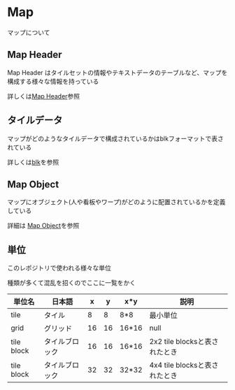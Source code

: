 # Map

マップについて

## Map Header

Map Header はタイルセットの情報やテキストデータのテーブルなど、マップを構成する様々な情報を持っている

詳しくは[Map Header](./map_header.md)参照

## タイルデータ

マップがどのようなタイルデータで構成されているかはblkフォーマットで表されている

詳しくは[blk](./blk.md)を参照

## Map Object

マップにオブジェクト(人や看板やワープ)がどのように配置されているかを定義している

詳細は [Map Object](./map_object.md)を参照

## 単位

このレポジトリで使われる様々な単位

種類が多くて混乱を招くのでここに一覧をかく

 単位名  |  日本語  |  x  |  y  |  x*y  | 説明 
---- | ---- | ---- | ----  | ----  | ----
tile | タイル | 8 | 8 | 8*8  | 最小単位
grid | グリッド | 16 | 16 | 16*16  | null
tile block | タイルブロック | 16 | 16 | 16*16 | 2x2 tile blocksと表されたとき
tile block | タイルブロック | 32 | 32 | 32*32 | 4x4 tile blocksと表されたとき
